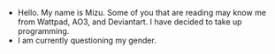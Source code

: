 - Hello. My name is Mizu. Some of you that are reading may know me from Wattpad, AO3, and Deviantart. I have decided to take up programming.
- I am currently questioning my gender.

